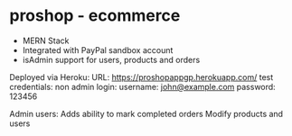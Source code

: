 # proshop - ecommerce
- MERN Stack 
- Integrated with PayPal sandbox account
- isAdmin support for users, products and orders

Deployed via Heroku:
URL: https://proshopappgp.herokuapp.com/
test credentials: 
non admin login: 
username: john@example.com
password: 123456

Admin users:
Adds ability to mark completed orders
Modify products and users
